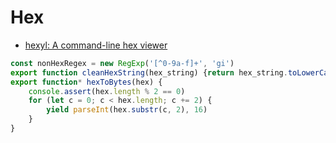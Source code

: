 Hex
===

* [hexyl: A command-line hex viewer ](https://github.com/sharkdp/hexyl)

```javascript
const nonHexRegex = new RegExp('[^0-9a-f]+', 'gi')
export function cleanHexString(hex_string) {return hex_string.toLowerCase().replaceAll(nonHexRegex, "")}
export function* hexToBytes(hex) {
    console.assert(hex.length % 2 == 0)
    for (let c = 0; c < hex.length; c += 2) {
        yield parseInt(hex.substr(c, 2), 16)
    }
}
```
